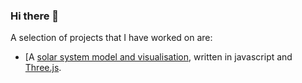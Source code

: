 ### Hi there 👋

<!--
**erla2996/erla2996** is a ✨ _special_ ✨ repository because its `README.md` (this file) appears on your GitHub profile.

Here are some ideas to get you started:

- 🔭 I’m currently working on ...
- 🌱 I’m currently learning ...
- 👯 I’m looking to collaborate on ...
- 🤔 I’m looking for help with ...
- 💬 Ask me about ...
- 📫 How to reach me: ...
- 😄 Pronouns: ...
- ⚡ Fun fact: ...
-->


A selection of projects that I have worked on are:
- [A [solar system model and visualisation](https://github.com/erla2996/SolarSystem), written in javascript and [Three.js](https://threejs.org/).
